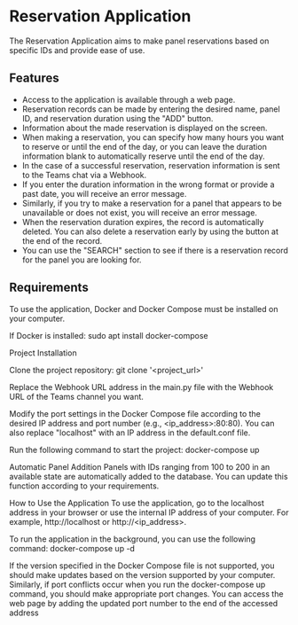 # Reservation Application

The Reservation Application aims to make panel reservations based on specific IDs and provide ease of use.

## Features
- Access to the application is available through a web page.
- Reservation records can be made by entering the desired name, panel ID, and reservation duration using the "ADD" button.
- Information about the made reservation is displayed on the screen.
- When making a reservation, you can specify how many hours you want to reserve or until the end of the day, or you can leave the duration information blank to automatically reserve until the end of the day.
- In the case of a successful reservation, reservation information is sent to the Teams chat via a Webhook.
- If you enter the duration information in the wrong format or provide a past date, you will receive an error message.
- Similarly, if you try to make a reservation for a panel that appears to be unavailable or does not exist, you will receive an error message.
- When the reservation duration expires, the record is automatically deleted. You can also delete a reservation early by using the button at the end of the record.
- You can use the "SEARCH" section to see if there is a reservation record for the panel you are looking for.

## Requirements
To use the application, Docker and Docker Compose must be installed on your computer.

If Docker is installed:
sudo apt install docker-compose

Project Installation

Clone the project repository:
git clone '<project_url>'

Replace the Webhook URL address in the main.py file with the Webhook URL of the Teams channel you want.

Modify the port settings in the Docker Compose file according to the desired IP address and port number (e.g., <ip_address>:80:80). You can also replace "localhost" with an IP address in the default.conf file.

Run the following command to start the project:
docker-compose up 

Automatic Panel Addition
Panels with IDs ranging from 100 to 200 in an available state are automatically added to the database. You can update this function according to your requirements.

How to Use the Application
To use the application, go to the localhost address in your browser or use the internal IP address of your computer. For example, http://localhost or http://<ip_address>.

To run the application in the background, you can use the following command:
docker-compose up -d

If the version specified in the Docker Compose file is not supported, you should make updates based on the version supported by your computer. Similarly, if port conflicts occur when you run the docker-compose up command, you should make appropriate port changes. You can access the web page by adding the updated port number to the end of the accessed address
